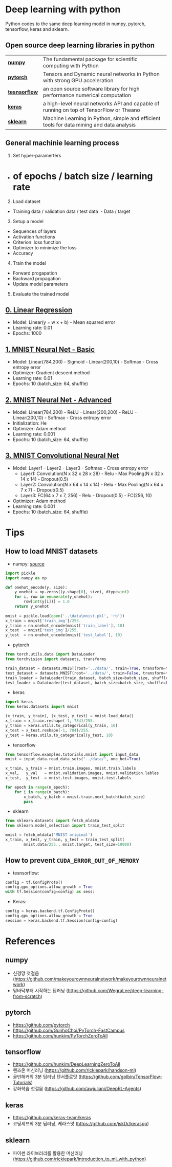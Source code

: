 # Deep learning with python

Python codes to the same deep learning model in numpy, pytorch, tensorflow, keras and sklearn.

## Open source deep learning libraries in python
<table>
<tr>
    <td><b> <a href="http://www.numpy.org/">numpy</a> </b></td>
    <td> The fundamental package for scientific computing with Python </td>
</tr>
<tr>
    <td><b> <a href="https://pytorch.org/">pytorch</a> </b></td>
    <td> Tensors and Dynamic neural networks in Python with strong GPU acceleration  </td>
</tr>
<tr>
    <td><b> <a href="https://www.tensorflow.org/">tesnsorflow</a> </b></td>
    <td> an open source software library for high performance numerical computation </td>
</tr>
<tr>
    <td><b> <a href="https://keras.io/">keras</a> </b></td>
    <td>  a high-level neural networks API and capable of running on top of TensorFlow or Theano </td>
</tr>
<tr>
    <td><b> <a href="http://scikit-learn.org/stable/#">sklearn</a> </b></td>
    <td> Machine Learning in Python, simple and efficient tools for data mining and data analysis </td>
</tr>
</table>

## General machinie learning process

1. Set hyper-paramerters
  - # of epochs / batch size / learning rate
2. Load dataset 
  - Training data / validation data / test data
  - Data / target
3. Setup a model
  - Sequences of layers
  - Activation functions
  - Criterion: loss function
  - Optimizer to minimize the loss
  - Accuracy
4. Train the model
  - Forward progapation
  - Backward propagation
  - Update medel parameters
5. Evaluate the trained model


## [0. Linear Regression](https://github.com/nampluskr/deep-learning-with-python/tree/master/00_linear_regression)
- Model: Linear(y = w x + b) - Mean squared error
- Learning rate: 0.01
- Epochs: 1000

## [1. MNIST Neural Net - Basic](https://github.com/nampluskr/deep-learning-with-python/tree/master/01_mnist_nn_basic)
- Model: Linear(784,200) - Sigmoid - Linear(200,10) - Softmax - Cross entropy error
- Optimizer: Gradient descent method
- Learning rate: 0.01
- Epochs: 10 (batch_size: 64, shuffle)


## [2. MNIST Neural Net - Advanced](https://github.com/nampluskr/deep-learning-with-python/tree/master/02_mnist_nn_advanced)
- Model: Linear(784,200) - ReLU - Linear(200,200) - ReLU - Linear(200,10) - Softmax - Cross entropy error
- Initialization: He
- Optimizer: Adam method
- Learning rate: 0.001
- Epochs: 10 (batch_size: 64, shuffle)


## [3. MNIST Convolutional Neural Net](https://github.com/nampluskr/deep-learning-with-python/tree/master/03_mnist_cnn)
- Model: Layer1 - Layer2 - Layer3 - Softmax - Cross entropy error
  - Layer1: Convolution(N x 32 x 28 x 28) - Relu - Max Pooling(N x 32 x 14 x 14) - Dropout(0.5)
  - Layer2: Convolution(N x 64 x 14 x 14) - Relu - Max Pooling(N x 64 x 7 x 7) - Dropout(0.5)
  - Layer3: FC(64 x 7 x 7, 256) - Relu - Dropout(0.5) - FC(256, 10)
- Optimizer: Adam method
- Learning rate: 0.001
- Epochs: 10 (batch_size: 64, shuffle)


# Tips

## How to load MNIST datasets
- numpy: [source](https://github.com/WegraLee/deep-learning-from-scratch/tree/master/dataset)
```python
import pickle
import numpy as np

def onehot_encode(y, size):
    y_onehot = np.zeros((y.shape[0], size), dtype=int)
    for i, row in enumerate(y_onehot):
        row[int(y[i])] = 1.0
    return y_onehot
    
mnist = pickle.load(open('..\data\mnist.pkl', 'rb'))
x_train = mnist['train_img']/255.
y_train = nn.onehot_encode(mnist['train_label'], 10)
x_test  = mnist['test_img']/255.
y_test  = nn.onehot_encode(mnist['test_label'], 10)
```

- pytorch
```python
from torch.utils.data import DataLoader
from torchvision import datasets, transforms

train_dataset = datasets.MNIST(root='../data/', train=True, transform=transforms.ToTensor())
test_dataset = datasets.MNIST(root='../data/', train=False, transform=transforms.ToTensor())
train_loader = DataLoader(train_dataset, batch_size=batch_size, shuffle=True)
test_loader = DataLoader(test_dataset, batch_size=batch_size, shuffle=False)
```

- keras
```python
import keras
from keras.datasets import mnist

(x_train, y_train), (x_test, y_test) = mnist.load_data()
x_train = x_train.reshape(-1, 784)/255.
y_train = keras.utils.to_categorical(y_train, 10)
x_test = x_test.reshape(-1, 784)/255.
y_test = keras.utils.to_categorical(y_test, 10)
```

- tensorflow
```python
from tensorflow.examples.tutorials.mnist import input_data
mnist = input_data.read_data_sets("../data/", one_hot=True)

x_train, y_train = mnist.train.images, mnist.train.labels
x_val,   y_val   = mnist.validation.images, mnist.validation.lables
x_test,  y_test  = mnist.test.images, mnist.test.labels

for epoch in range(n_epoch):
    for i in range(n_batch):
        x_batch, y_batch = mnist.train.next_batch(batch_size)
        pass
```

- sklearn
```python
from sklearn.datasets import fetch_mldata
from sklearn.model_selection import train_test_split

mnist = fetch_mldata('MNIST original')
x_train, x_test, y_train, y_test = train_test_split(
        mnist.data/255., mnist.target, test_size=10000)
```

## How to prevent `CUDA_ERROR_OUT_OF_MEMORY`
- tesnsorflow:
```python
config = tf.ConfigProto()
config.gpu_options.allow_growth = True
with tf.Session(config=config) as sess:
```

- Keras:
```python
config = keras.backend.tf.ConfigProto()
config.gpu_options.allow_growth = True
session = keras.backend.tf.Session(config=config)
```

# References
## numpy
- 신경망 첫걸음 (https://github.com/makeyourownneuralnetwork/makeyourownneuralnetwork)
- 밑바닥부터 시작하는 딥러닝 (https://github.com/WegraLee/deep-learning-from-scratch)

## pytorch
- https://github.com/pytorch
- https://github.com/GunhoChoi/PyTorch-FastCampus
- https://github.com/hunkim/PyTorchZeroToAll

## tensorflow
- https://github.com/hunkim/DeepLearningZeroToAll
- 핸즈온 머신러닝 (https://github.com/rickiepark/handson-ml)
- 골빈해커의 3분 딥러닝 텐서플로맛 (https://github.com/golbin/TensorFlow-Tutorials)
- 강화학습 첫걸음 (https://github.com/awjuliani/DeepRL-Agents)

## keras
- https://github.com/keras-team/keras
- 코딩셰프의 3분 딥러닝, 케라스맛 (https://github.com/jskDr/keraspp)

## sklearn
- 파이썬 라이브러리를 활용한 머신러닝 (https://github.com/rickiepark/introduction_to_ml_with_python)
